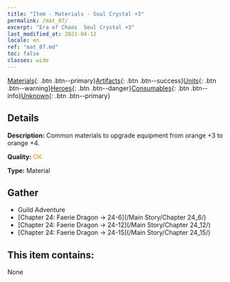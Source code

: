 ```yaml
---
title: "Item - Materials - Soul Crystal +3"
permalink: /mat_87/
excerpt: "Era of Chaos  Soul Crystal +3"
last_modified_at: 2021-04-12
locale: en
ref: "mat_87.md"
toc: false
classes: wide
---
```

 [Materials](/Items/){: .btn .btn--primary}[Artifacts](/Items/Artifacts/){: .btn .btn--success}[Units](/Items/Units/){: .btn .btn--warning}[Heroes](/Items/Heroes/){: .btn .btn--danger}[Consumables](/Items/Consumables/){: .btn .btn--info}[Unknown](/Items/Unknown/){: .btn .btn--primary}

## Details
 **Description:** Common materials to upgrade equipment from orange +3 to orange +4.

 **Quality:** <span style="color: #FF8C00">OK</span>

 **Type:** Material

## Gather

*    Guild Adventure 
*    [Chapter 24: Faerie Dragon -> 24-6](/Main Story/Chapter 24_6/) 
*    [Chapter 24: Faerie Dragon -> 24-12](/Main Story/Chapter 24_12/) 
*    [Chapter 24: Faerie Dragon -> 24-15](/Main Story/Chapter 24_15/) 

## This item contains:

  None

